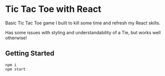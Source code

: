 # Tic Tac Toe with React
Basic Tic Tac Toe game I built to kill some time and refresh my React skills.

Has some issues with styling and understandability of a Tie, but works well otherwise!

## Getting Started
```
npm i
npm start
```
